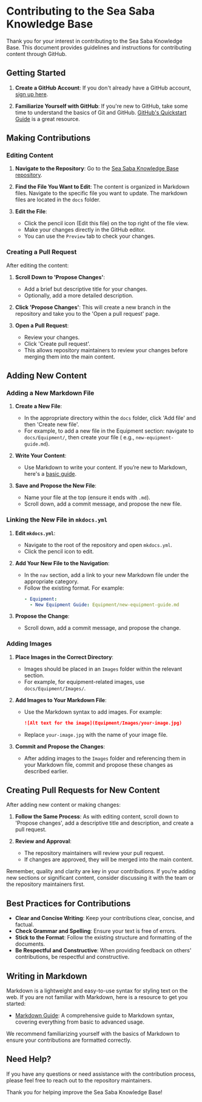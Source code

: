 # Contributing to the Sea Saba Knowledge Base

Thank you for your interest in contributing to the Sea Saba Knowledge Base. This document provides guidelines and
instructions for contributing content through GitHub.

## Getting Started

1. **Create a GitHub Account**: If you don't already have a GitHub account, [sign up here](https://github.com/join).

2. **Familiarize Yourself with GitHub**: If you're new to GitHub, take some time to understand the basics of Git and
   GitHub. [GitHub's Quickstart Guide](https://docs.github.com/en/get-started/quickstart) is a great resource.

## Making Contributions

### Editing Content

1. **Navigate to the Repository**: Go to
   the [Sea Saba Knowledge Base repository](https://github.com/spizeck/Sea-Saba-Knowledge-Base).

2. **Find the File You Want to Edit**: The content is organized in Markdown files. Navigate to the specific file you
   want to update. The markdown files are located in the `docs` folder.

3. **Edit the File**:
    - Click the pencil icon (Edit this file) on the top right of the file view.
    - Make your changes directly in the GitHub editor.
    - You can use the `Preview` tab to check your changes.

### Creating a Pull Request

After editing the content:

1. **Scroll Down to 'Propose Changes'**:
    - Add a brief but descriptive title for your changes.
    - Optionally, add a more detailed description.

2. **Click 'Propose Changes'**: This will create a new branch in the repository and take you to the 'Open a pull
   request' page.

3. **Open a Pull Request**:
    - Review your changes.
    - Click 'Create pull request'.
    - This allows repository maintainers to review your changes before merging them into the main content.

## Adding New Content

### Adding a New Markdown File

1. **Create a New File**:
    - In the appropriate directory within the `docs` folder, click 'Add file' and then 'Create new file'.
    - For example, to add a new file in the Equipment section: navigate to `docs/Equipment/`, then create your file (
      e.g., `new-equipment-guide.md`).

2. **Write Your Content**:
    - Use Markdown to write your content. If you’re new to Markdown, here's
      a [basic guide](https://www.markdownguide.org/basic-syntax/).

3. **Save and Propose the New File**:
    - Name your file at the top (ensure it ends with `.md`).
    - Scroll down, add a commit message, and propose the new file.

### Linking the New File in `mkdocs.yml`

1. **Edit `mkdocs.yml`**:
    - Navigate to the root of the repository and open `mkdocs.yml`.
    - Click the pencil icon to edit.

2. **Add Your New File to the Navigation**:
    - In the `nav` section, add a link to your new Markdown file under the appropriate category.
    - Follow the existing format. For example:
      ```yaml
      - Equipment:
        - New Equipment Guide: Equipment/new-equipment-guide.md
      ```

3. **Propose the Change**:
    - Scroll down, add a commit message, and propose the change.

### Adding Images

1. **Place Images in the Correct Directory**:
    - Images should be placed in an `Images` folder within the relevant section.
    - For example, for equipment-related images, use `docs/Equipment/Images/`.

2. **Add Images to Your Markdown File**:
    - Use the Markdown syntax to add images. For example:
      ```markdown
      ![Alt text for the image](Equipment/Images/your-image.jpg)
      ```
    - Replace `your-image.jpg` with the name of your image file.

3. **Commit and Propose the Changes**:
    - After adding images to the `Images` folder and referencing them in your Markdown file, commit and propose these
      changes as described earlier.

## Creating Pull Requests for New Content

After adding new content or making changes:

1. **Follow the Same Process**: As with editing content, scroll down to 'Propose changes', add a descriptive title and
   description, and create a pull request.

2. **Review and Approval**:
    - The repository maintainers will review your pull request.
    - If changes are approved, they will be merged into the main content.

Remember, quality and clarity are key in your contributions. If you’re adding new sections or significant content,
consider discussing it with the team or the repository maintainers first.

## Best Practices for Contributions

- **Clear and Concise Writing**: Keep your contributions clear, concise, and factual.
- **Check Grammar and Spelling**: Ensure your text is free of errors.
- **Stick to the Format**: Follow the existing structure and formatting of the documents.
- **Be Respectful and Constructive**: When providing feedback on others' contributions, be respectful and constructive.

## Writing in Markdown

Markdown is a lightweight and easy-to-use syntax for styling text on the web. If you are not familiar with Markdown,
here is a resource to get you started:

- [Markdown Guide](https://www.markdownguide.org/basic-syntax/): A comprehensive guide to Markdown syntax, covering
  everything from basic to advanced usage.

We recommend familiarizing yourself with the basics of Markdown to ensure your contributions are formatted correctly.

## Need Help?

If you have any questions or need assistance with the contribution process, please feel free to reach out to the
repository maintainers.

Thank you for helping improve the Sea Saba Knowledge Base!